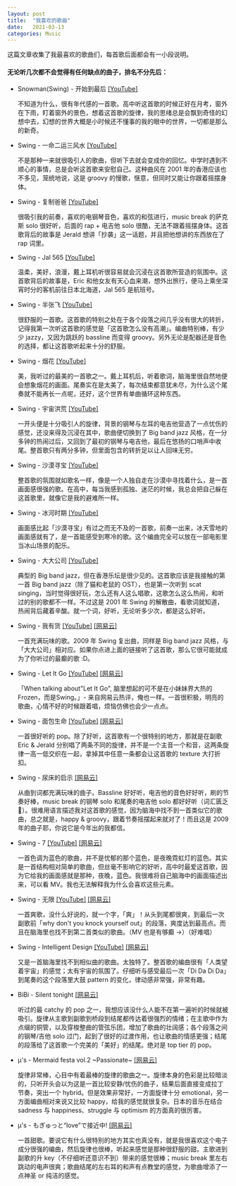 ```yaml
---
layout: post
title:  "我喜欢的歌曲"
date:   2021-03-13
categories: Music
---
```


这篇文章收集了我最喜欢的歌曲们，每首歌后面都会有一小段说明。

#### 无论听几次都不会觉得有任何缺点的曲子，排名不分先后：

* Snowman(Swing) - 开始到最后  [[YouTube]](https://www.youtube.com/watch?v=dk78ULKzUIM)

  不知道为什么，很有年代感的一首歌。高中听这首歌的时候正好在月考，窗外在下雨，盯着窗外的景色，想着这首歌的旋律，我的思绪总是会飘到奇怪的幻想中去，幻想的世界大概是小时候还不懂事的我的眼中的世界，一切都是那么的新奇。

* Swing - 一命二运三风水  [[YouTube]](https://www.youtube.com/watch?v=fWXjYwLXluM)

  不是那种一来就很吸引人的歌曲，但听下去就会变成你的回忆。中学时遇到不顺心的事情，总是会听这首歌来安慰自己。这种曲风在 2001 年的香港应该也不多见，笼统地说，这是 groovy 的慢歌，惬意，但同时又能让你跟着摇摆身体。

* Swing - 复制爸爸  [[YouTube]](https://www.youtube.com/watch?v=t8xRRIVTW5g)

  很吸引我的前奏，喜欢的电钢琴音色，喜欢的和弦进行，music break 的萨克斯 solo 很好听，后面的 rap + 电吉他 solo 很酷，无法不跟着摇摆身体。这首歌背后的故事是 Jerald 想讲「抄袭」这一话题，并且把他想讲的东西放在了 rap 词里。

* Swing - Jal 565  [[YouTube]](https://www.youtube.com/watch?v=GQOXFJkDt4s)

  温柔，美好，浪漫，戴上耳机听很容易就会沉浸在这首歌所营造的氛围中。这首歌背后的故事是，Eric 和他女友有天心血来潮，想外出旅行，便马上乘坐深宵时分的客机前往日本北海道，Jal 565 是航班号。

* Swing - 半张飞  [[YouTube]](https://www.youtube.com/watch?v=2mZ1vIWPxPE)

  很舒服的一首歌。这首歌的特别之处在于各个段落之间几乎没有很大的转折，记得我第一次听这首歌的感觉是「这首歌怎么没有高潮」。编曲特别棒，有少少 jazzy，又因为跳跃的 bassline 而变得 groovy。另外无论是配器还是音色的选择，都让这首歌听起来十分的舒服。

* Swing - 烟花  [[YouTube]](https://www.youtube.com/watch?v=FmNtWdh1wT0)

  美，我听过的最美的一首歌之一。戴上耳机后，听着歌词，脑海里很自然地便会想象烟花的画面。尾奏实在是太美了，每次结束都意犹未尽，为什么这个尾奏就不能再长一点呢，还好，这个世界有单曲循环这种东西。

* Swing - 宇宙洪荒  [[YouTube]](https://www.youtube.com/watch?v=ylFvEeFY4dc)

  一开头便是十分吸引人的旋律，背景的钢琴与左耳的电吉他营造了一点忧伤的感觉，还没来得及沉浸在其中，歌曲便切换到了 Big band jazz 风格，在一分多钟的热闹过后，又回到了最初的钢琴与电吉他，最后在悠扬的口哨声中收尾。整首歌只有两分多钟，但里面包含的转折足以让人回味无穷。

* Swing - 沙漠寻宝  [[YouTube]](https://www.youtube.com/watch?v=3ub3LMM4H2Y)

  整首歌的氛围就如歌名一样，像是一个人独自走在沙漠中寻找着什么，是一首画面感很强的歌。在高中，每当我感到孤独、迷茫的时候，我总会把自己躲在这首歌里，就像它是我的避难所一样。

* Swing - 冰河时期  [[YouTube]](https://www.youtube.com/watch?v=Ef3tF7fZw-o)

  画面感比起「沙漠寻宝」有过之而无不及的一首歌，前奏一出来，冰天雪地的画面感就有了，是一首能感受到寒冷的歌。这个编曲完全可以放在一部电影里当冰山场景的配乐。

* Swing - 大大公司  [[YouTube]](https://www.youtube.com/watch?v=URJUGYFYb6I)

  典型的 Big band jazz，但在香港乐坛是很少见的。这首歌应该是我接触的第一首 Big band jazz（除了猫和老鼠的 OST），也是第一次听到 scat singing，当时觉得很好玩，怎么还有人这么唱歌，这歌怎么这么热闹，和听过的别的歌都不一样。不过这是 2001 年 Swing 的解散曲，看歌词就知道，热闹背后藏着辛酸。就一个词，好听，无论听多少次，都是这么好听。
  
* Swing - 我有货  [[YouTube]](https://www.youtube.com/watch?v=2hF1ok7UftY) [[网易云]](https://music.163.com/song?id=376560&userid=89266101)

  一首充满玩味的歌。2009 年 Swing 复出曲，同样是 Big band jazz 风格，与「大大公司」相对应。如果你点进上面的链接听了这首歌，那么它很可能就成为了你听过的最癫的歌 :D。

* Swing - Let It Go  [[YouTube]](https://www.youtube.com/watch?v=Bf5XNC3ZLpc) [[网易云]](https://music.163.com/song?id=376564&userid=89266101)

  「When talking about"Let It Go", 脑里想起的可不是在小妹妹界大热的Frozen，而是Swing。」- 来自网易云热评，俺也一样。一首很积极，明亮的歌曲，心情不好的时候跟着唱，烦恼仿佛也会少一点点。

* Swing - 面包生命  [[YouTube]](https://www.youtube.com/watch?v=9U1UPWp5Glo) [[网易云]](https://music.163.com/song?id=376568&userid=89266101)

  一首很好听的 pop。除了好听，这首歌有一个很特别的地方，那就是在副歌 Eric & Jerald 分别唱了两条不同的旋律，并不是一个主音一个和音，这两条旋律一高一低交织在一起，拿掉其中任意一条都会让这首歌的 texture 大打折扣。

* Swing - 尿床的启示  [[网易云]](https://music.163.com/song?id=376579&userid=89266101)

  从曲到词都充满玩味的曲子。Bassline 好好听，电吉他的音色好好听，刷的节奏好棒，music break 的钢琴 solo 和尾奏的电吉他 solo 都好好听（词汇匮乏🤣）。很难用语言描述我对这首歌的感觉，因为脑海中找不到一首类似它的歌曲，总之就是，happy & groovy，跟着节奏摇摆起来就对了！而且这是 2009 年的曲子耶，你说它是今年出的我都信。

* Swing - 7  [[YouTube]](https://www.youtube.com/watch?v=-HjrXcDdcEQ) [[网易云]](https://music.163.com/song?id=376526&userid=89266101)

  一首色调为蓝色的歌曲，并不是忧郁的那个蓝色，是夜晚霓虹灯的蓝色。其实是一首结构相对简单的歌曲，但丝毫不影响它的好听，高中时最爱这首歌，因为它给我的画面感就是那种，夜晚，蓝色。我很难将自己脑海中的画面描述出来，可以看 MV。我也无法解释我为什么会喜欢这些元素。

* Swing - 无限  [[YouTube]](https://www.youtube.com/watch?v=wo7pLDTiiWw) [[网易云]](https://music.163.com/song?id=376498&userid=89266101)

  一首爽歌，没什么好说的，就一个字，「爽」！从头到尾都很爽，到最后一次副歌前「why don't you knock yourself out」的段落，爽度达到最高点。而且在脑海里也找不到第二首类似的歌曲。（MV 也是有够癫 →）（好难唱）

* Swing - Intelligent Design  [[YouTube]](https://www.youtube.com/watch?v=XeYkv9kmgD0) [[网易云]](https://music.163.com/song?id=376501&userid=89266101)

  又是一首脑海里找不到相似曲的歌曲。太独特了。整首歌的编曲很有「人类望着宇宙」的感觉；太有宇宙的氛围了。仔细听与感受最后一次「Di Da Di Da」到尾奏的这个段落里大鼓 pattern 的变化，律动感非常强，非常有趣。

* BiBi - Silent tonight  [[网易云]](https://music.163.com/song?id=29823461&userid=89266101)

  听过的最 catchy 的 pop 之一，我想应该没什么人能不在第一遍听的时候就被吸引。旋律从主歌到副歌到桥段到结尾都传达着很强烈的情绪；在主歌中作为点缀的铜管，以及穿梭整曲的管弦乐团，增加了歌曲的壮阔感；各个段落之间的钢琴/吉他 solo 过门，起到了很好的过渡作用，也让歌曲的情感更强；结尾的段落给了这首歌一个完美的「美好」的结尾。绝对是 top tier 的 pop。

* μ's - Mermaid festa vol.2 ~Passionate~  [[网易云]](https://music.163.com/song?id=26111146&userid=89266101)

  旋律非常棒，心目中有着最棒的旋律的歌曲之一。旋律本身的色彩是比较暗淡的，只听开头会以为这是一首比较安静/忧伤的曲子，结果后面直接变成拉丁节奏，突出一个 hybrid。但是效果非常好，一方面旋律十分 emotional，另一方面编曲相对来说又比较 happy，给我的感觉就很复杂。日本的音乐在结合 sadness 与 happiness、struggle 与 optimism 的方面真的很厉害。

* μ's - もぎゅっと“love”で接近中!  [[网易云]](https://music.163.com/song?id=28768014&userid=89266101)

  一首甜歌。要说它有什么很特别的地方其实也真没有，就是我很喜欢这个电子成分很强的编曲，然后旋律也很棒，听起来感觉是那种很舒服的甜。主歌进到副歌的升 key（不仔细听还意识不到）带来的感觉很棒；music break 里左右跳动的电声很爽；歌曲结尾的左右耳的和声有点教堂的感觉，为歌曲增添了一点神圣 or 纯洁的感觉。
